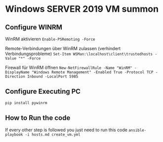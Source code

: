 # Windows SERVER 2019 VM summon


## Configure WINRM

WinRM aktivieren
    ```Enable-PSRemoting -Force```

Remote-Verbindungen über WinRM zulassen (verhindert Verbindungsprobleme)
    ```Set-Item WSMan:\localhost\client\trustedhosts -Value "*" -Force```

Firewall für WinRM öffnen
    ```New-NetFirewallRule -Name "WinRM" -DisplayName "Windows Remote Management" -Enabled True -Protocol TCP -Direction Inbound -LocalPort 5985```

## Configure Executing PC

    pip install pywinrm



## How to Run the code 

If every other step is followed you just need to run this code 
    ```ansible-playbook -i hosts.md create_vm.yml```


